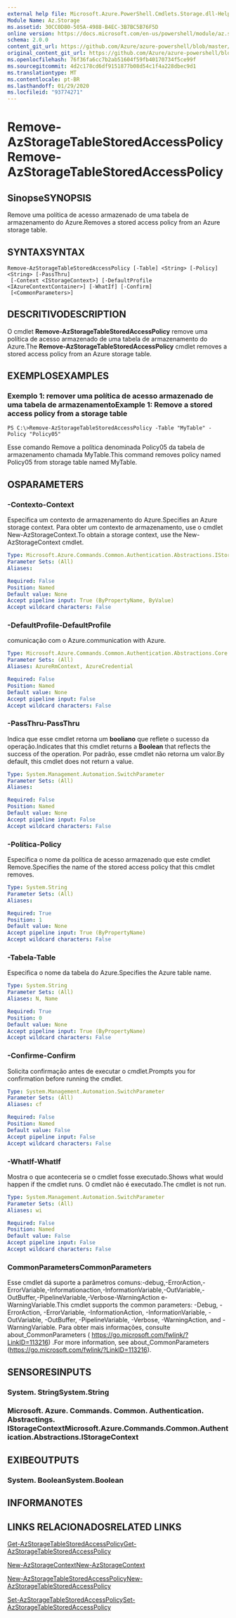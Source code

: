 ```yaml
---
external help file: Microsoft.Azure.PowerShell.Cmdlets.Storage.dll-Help.xml
Module Name: Az.Storage
ms.assetid: 30CC0D80-505A-4988-B4EC-3B7BC5B76F5D
online version: https://docs.microsoft.com/en-us/powershell/module/az.storage/remove-azstoragetablestoredaccesspolicy
schema: 2.0.0
content_git_url: https://github.com/Azure/azure-powershell/blob/master/src/Storage/Storage.Management/help/Remove-AzStorageTableStoredAccessPolicy.md
original_content_git_url: https://github.com/Azure/azure-powershell/blob/master/src/Storage/Storage.Management/help/Remove-AzStorageTableStoredAccessPolicy.md
ms.openlocfilehash: 76f36fa6cc7b2ab51604f59fb40170734f5ce99f
ms.sourcegitcommit: 4d2c178cd6df9151877b08d54c1f4a228dbec9d1
ms.translationtype: MT
ms.contentlocale: pt-BR
ms.lasthandoff: 01/29/2020
ms.locfileid: "93774271"
---
```

# <span data-ttu-id="c0e77-101">Remove-AzStorageTableStoredAccessPolicy</span><span class="sxs-lookup"><span data-stu-id="c0e77-101">Remove-AzStorageTableStoredAccessPolicy</span></span>

## <span data-ttu-id="c0e77-102">Sinopse</span><span class="sxs-lookup"><span data-stu-id="c0e77-102">SYNOPSIS</span></span>
<span data-ttu-id="c0e77-103">Remove uma política de acesso armazenado de uma tabela de armazenamento do Azure.</span><span class="sxs-lookup"><span data-stu-id="c0e77-103">Removes a stored access policy from an Azure storage table.</span></span>

## <span data-ttu-id="c0e77-104">SYNTAX</span><span class="sxs-lookup"><span data-stu-id="c0e77-104">SYNTAX</span></span>

```
Remove-AzStorageTableStoredAccessPolicy [-Table] <String> [-Policy] <String> [-PassThru]
 [-Context <IStorageContext>] [-DefaultProfile <IAzureContextContainer>] [-WhatIf] [-Confirm]
 [<CommonParameters>]
```

## <span data-ttu-id="c0e77-105">DESCRITIVO</span><span class="sxs-lookup"><span data-stu-id="c0e77-105">DESCRIPTION</span></span>
<span data-ttu-id="c0e77-106">O cmdlet **Remove-AzStorageTableStoredAccessPolicy** remove uma política de acesso armazenado de uma tabela de armazenamento do Azure.</span><span class="sxs-lookup"><span data-stu-id="c0e77-106">The **Remove-AzStorageTableStoredAccessPolicy** cmdlet removes a stored access policy from an Azure storage table.</span></span>

## <span data-ttu-id="c0e77-107">EXEMPLOS</span><span class="sxs-lookup"><span data-stu-id="c0e77-107">EXAMPLES</span></span>

### <span data-ttu-id="c0e77-108">Exemplo 1: remover uma política de acesso armazenado de uma tabela de armazenamento</span><span class="sxs-lookup"><span data-stu-id="c0e77-108">Example 1: Remove a stored access policy from a storage table</span></span>
```
PS C:\>Remove-AzStorageTableStoredAccessPolicy -Table "MyTable" -Policy "Policy05"
```

<span data-ttu-id="c0e77-109">Esse comando Remove a política denominada Policy05 da tabela de armazenamento chamada MyTable.</span><span class="sxs-lookup"><span data-stu-id="c0e77-109">This command removes policy named Policy05 from storage table named MyTable.</span></span>

## <span data-ttu-id="c0e77-110">OS</span><span class="sxs-lookup"><span data-stu-id="c0e77-110">PARAMETERS</span></span>

### <span data-ttu-id="c0e77-111">-Contexto</span><span class="sxs-lookup"><span data-stu-id="c0e77-111">-Context</span></span>
<span data-ttu-id="c0e77-112">Especifica um contexto de armazenamento do Azure.</span><span class="sxs-lookup"><span data-stu-id="c0e77-112">Specifies an Azure storage context.</span></span>
<span data-ttu-id="c0e77-113">Para obter um contexto de armazenamento, use o cmdlet New-AzStorageContext.</span><span class="sxs-lookup"><span data-stu-id="c0e77-113">To obtain a storage context, use the New-AzStorageContext cmdlet.</span></span>

```yaml
Type: Microsoft.Azure.Commands.Common.Authentication.Abstractions.IStorageContext
Parameter Sets: (All)
Aliases:

Required: False
Position: Named
Default value: None
Accept pipeline input: True (ByPropertyName, ByValue)
Accept wildcard characters: False
```

### <span data-ttu-id="c0e77-114">-DefaultProfile</span><span class="sxs-lookup"><span data-stu-id="c0e77-114">-DefaultProfile</span></span>
<span data-ttu-id="c0e77-115">comunicação com o Azure.</span><span class="sxs-lookup"><span data-stu-id="c0e77-115">communication with Azure.</span></span>

```yaml
Type: Microsoft.Azure.Commands.Common.Authentication.Abstractions.Core.IAzureContextContainer
Parameter Sets: (All)
Aliases: AzureRmContext, AzureCredential

Required: False
Position: Named
Default value: None
Accept pipeline input: False
Accept wildcard characters: False
```

### <span data-ttu-id="c0e77-116">-PassThru</span><span class="sxs-lookup"><span data-stu-id="c0e77-116">-PassThru</span></span>
<span data-ttu-id="c0e77-117">Indica que esse cmdlet retorna um **booliano** que reflete o sucesso da operação.</span><span class="sxs-lookup"><span data-stu-id="c0e77-117">Indicates that this cmdlet returns a **Boolean** that reflects the success of the operation.</span></span>
<span data-ttu-id="c0e77-118">Por padrão, esse cmdlet não retorna um valor.</span><span class="sxs-lookup"><span data-stu-id="c0e77-118">By default, this cmdlet does not return a value.</span></span>

```yaml
Type: System.Management.Automation.SwitchParameter
Parameter Sets: (All)
Aliases:

Required: False
Position: Named
Default value: None
Accept pipeline input: False
Accept wildcard characters: False
```

### <span data-ttu-id="c0e77-119">-Política</span><span class="sxs-lookup"><span data-stu-id="c0e77-119">-Policy</span></span>
<span data-ttu-id="c0e77-120">Especifica o nome da política de acesso armazenado que este cmdlet Remove.</span><span class="sxs-lookup"><span data-stu-id="c0e77-120">Specifies the name of the stored access policy that this cmdlet removes.</span></span>

```yaml
Type: System.String
Parameter Sets: (All)
Aliases:

Required: True
Position: 1
Default value: None
Accept pipeline input: True (ByPropertyName)
Accept wildcard characters: False
```

### <span data-ttu-id="c0e77-121">-Tabela</span><span class="sxs-lookup"><span data-stu-id="c0e77-121">-Table</span></span>
<span data-ttu-id="c0e77-122">Especifica o nome da tabela do Azure.</span><span class="sxs-lookup"><span data-stu-id="c0e77-122">Specifies the Azure table name.</span></span>

```yaml
Type: System.String
Parameter Sets: (All)
Aliases: N, Name

Required: True
Position: 0
Default value: None
Accept pipeline input: True (ByPropertyName)
Accept wildcard characters: False
```

### <span data-ttu-id="c0e77-123">-Confirme</span><span class="sxs-lookup"><span data-stu-id="c0e77-123">-Confirm</span></span>
<span data-ttu-id="c0e77-124">Solicita confirmação antes de executar o cmdlet.</span><span class="sxs-lookup"><span data-stu-id="c0e77-124">Prompts you for confirmation before running the cmdlet.</span></span>

```yaml
Type: System.Management.Automation.SwitchParameter
Parameter Sets: (All)
Aliases: cf

Required: False
Position: Named
Default value: False
Accept pipeline input: False
Accept wildcard characters: False
```

### <span data-ttu-id="c0e77-125">-WhatIf</span><span class="sxs-lookup"><span data-stu-id="c0e77-125">-WhatIf</span></span>
<span data-ttu-id="c0e77-126">Mostra o que aconteceria se o cmdlet fosse executado.</span><span class="sxs-lookup"><span data-stu-id="c0e77-126">Shows what would happen if the cmdlet runs.</span></span>
<span data-ttu-id="c0e77-127">O cmdlet não é executado.</span><span class="sxs-lookup"><span data-stu-id="c0e77-127">The cmdlet is not run.</span></span>

```yaml
Type: System.Management.Automation.SwitchParameter
Parameter Sets: (All)
Aliases: wi

Required: False
Position: Named
Default value: False
Accept pipeline input: False
Accept wildcard characters: False
```

### <span data-ttu-id="c0e77-128">CommonParameters</span><span class="sxs-lookup"><span data-stu-id="c0e77-128">CommonParameters</span></span>
<span data-ttu-id="c0e77-129">Esse cmdlet dá suporte a parâmetros comuns:-debug,-ErrorAction,-ErrorVariable,-Informationaction,-InformationVariable,-OutVariable,-OutBuffer,-PipelineVariable,-Verbose-WarningAction e-WarningVariable.</span><span class="sxs-lookup"><span data-stu-id="c0e77-129">This cmdlet supports the common parameters: -Debug, -ErrorAction, -ErrorVariable, -InformationAction, -InformationVariable, -OutVariable, -OutBuffer, -PipelineVariable, -Verbose, -WarningAction, and -WarningVariable.</span></span> <span data-ttu-id="c0e77-130">Para obter mais informações, consulte about_CommonParameters ( https://go.microsoft.com/fwlink/?LinkID=113216) .</span><span class="sxs-lookup"><span data-stu-id="c0e77-130">For more information, see about_CommonParameters (https://go.microsoft.com/fwlink/?LinkID=113216).</span></span>

## <span data-ttu-id="c0e77-131">SENSORES</span><span class="sxs-lookup"><span data-stu-id="c0e77-131">INPUTS</span></span>

### <span data-ttu-id="c0e77-132">System. String</span><span class="sxs-lookup"><span data-stu-id="c0e77-132">System.String</span></span>

### <span data-ttu-id="c0e77-133">Microsoft. Azure. Commands. Common. Authentication. Abstractings. IStorageContext</span><span class="sxs-lookup"><span data-stu-id="c0e77-133">Microsoft.Azure.Commands.Common.Authentication.Abstractions.IStorageContext</span></span>

## <span data-ttu-id="c0e77-134">EXIBE</span><span class="sxs-lookup"><span data-stu-id="c0e77-134">OUTPUTS</span></span>

### <span data-ttu-id="c0e77-135">System. Boolean</span><span class="sxs-lookup"><span data-stu-id="c0e77-135">System.Boolean</span></span>

## <span data-ttu-id="c0e77-136">INFORMA</span><span class="sxs-lookup"><span data-stu-id="c0e77-136">NOTES</span></span>

## <span data-ttu-id="c0e77-137">LINKS RELACIONADOS</span><span class="sxs-lookup"><span data-stu-id="c0e77-137">RELATED LINKS</span></span>

[<span data-ttu-id="c0e77-138">Get-AzStorageTableStoredAccessPolicy</span><span class="sxs-lookup"><span data-stu-id="c0e77-138">Get-AzStorageTableStoredAccessPolicy</span></span>](./Get-AzStorageTableStoredAccessPolicy.md)

[<span data-ttu-id="c0e77-139">New-AzStorageContext</span><span class="sxs-lookup"><span data-stu-id="c0e77-139">New-AzStorageContext</span></span>](./New-AzStorageContext.md)

[<span data-ttu-id="c0e77-140">New-AzStorageTableStoredAccessPolicy</span><span class="sxs-lookup"><span data-stu-id="c0e77-140">New-AzStorageTableStoredAccessPolicy</span></span>](./New-AzStorageTableStoredAccessPolicy.md)

[<span data-ttu-id="c0e77-141">Set-AzStorageTableStoredAccessPolicy</span><span class="sxs-lookup"><span data-stu-id="c0e77-141">Set-AzStorageTableStoredAccessPolicy</span></span>](./Set-AzStorageTableStoredAccessPolicy.md)
